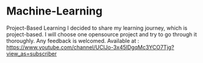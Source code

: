 # Machine-Learning
Project-Based Learning
I decided to share my learning journey, which is project-based. I will choose one opensource project and try to go through it thoroughly. Any feedback is welcomed.
Available at :  https://www.youtube.com/channel/UClJo-3x45lDgqMc3YCO7Tjg?view_as=subscriber
